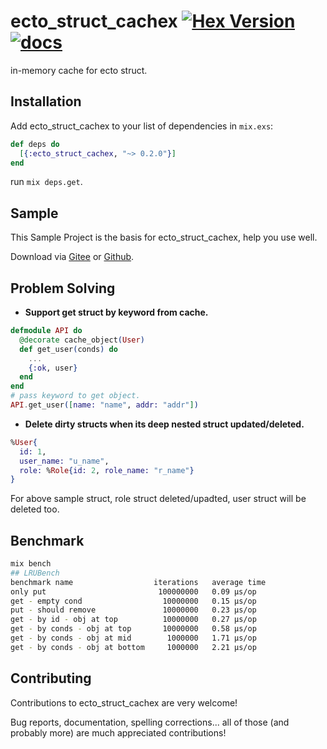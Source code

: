 # ecto_struct_cachex  [![Hex Version](https://img.shields.io/hexpm/v/ecto_struct_cachex.svg)](https://hex.pm/packages/ecto_struct_cachex) [![docs](https://img.shields.io/badge/docs-hexpm-blue.svg)](https://hexdocs.pm/ecto_struct_cachex/)
in-memory cache for ecto struct.
## Installation
Add ecto_struct_cachex to your list of dependencies in `mix.exs`:
```elixir
def deps do
  [{:ecto_struct_cachex, "~> 0.2.0"}]
end
```
run `mix deps.get`.

## Sample
This Sample Project is the basis for ecto_struct_cachex, help you use well. 

Download via [Gitee](https://gitee.com/lizhaochao/ecto_struct_cachex_sample) or [Github](https://github.com/lizhaochao/ecto_struct_cachex_sample).

## Problem Solving

- **Support get struct by keyword from cache.**

```elixir
defmodule API do
  @decorate cache_object(User)
  def get_user(conds) do
    ...
    {:ok, user}
  end
end
# pass keyword to get object.
API.get_user([name: "name", addr: "addr"])
```

-  **Delete dirty structs when its deep nested struct updated/deleted.**

```elixir
%User{
  id: 1, 
  user_name: "u_name", 
  role: %Role{id: 2, role_name: "r_name"}
}
```
For above sample struct, role struct deleted/upadted, user struct will be deleted too.

## Benchmark
```bash
mix bench
## LRUBench
benchmark name                  iterations   average time
only put                         100000000   0.09 µs/op
get - empty cond                  10000000   0.15 µs/op
put - should remove               10000000   0.23 µs/op
get - by id - obj at top          10000000   0.27 µs/op
get - by conds - obj at top       10000000   0.58 µs/op
get - by conds - obj at mid        1000000   1.71 µs/op
get - by conds - obj at bottom     1000000   2.21 µs/op
```
## Contributing
Contributions to ecto_struct_cachex are very welcome!

Bug reports, documentation, spelling corrections... all of those (and probably more) are much appreciated contributions!
